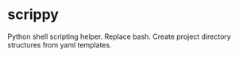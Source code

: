# scrippy
Python shell scripting helper. Replace bash. Create project directory structures from yaml templates.
